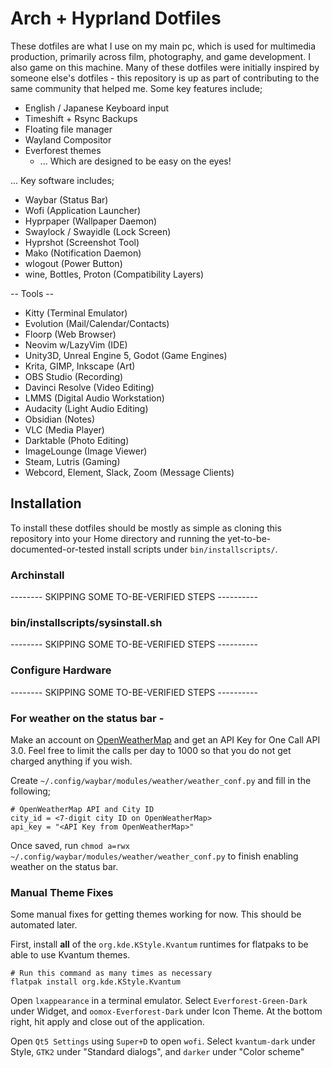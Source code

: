 # Arch + Hyprland Dotfiles

These dotfiles are what I use on my main pc, which is used for multimedia production, primarily across film, photography, and game development.  I also game on this machine.  Many of these dotfiles were initially inspired by someone else's dotfiles - this repository is up as part of contributing to the same community that helped me.  Some key features include;
- English / Japanese Keyboard input
- Timeshift + Rsync Backups
- Floating file manager
- Wayland Compositor
- Everforest themes
  - ... Which are designed to be easy on the eyes!

... Key software includes;
- Waybar (Status Bar)
- Wofi (Application Launcher)
- Hyprpaper (Wallpaper Daemon)
- Swaylock / Swayidle (Lock Screen)
- Hyprshot (Screenshot Tool)
- Mako (Notification Daemon)
- wlogout (Power Button)
- wine, Bottles, Proton (Compatibility Layers)

-- Tools --
- Kitty (Terminal Emulator)
- Evolution (Mail/Calendar/Contacts)
- Floorp (Web Browser)
- Neovim w/LazyVim (IDE)
- Unity3D, Unreal Engine 5, Godot (Game Engines)
- Krita, GIMP, Inkscape (Art)
- OBS Studio (Recording)
- Davinci Resolve (Video Editing)
- LMMS (Digital Audio Workstation)
- Audacity (Light Audio Editing)
- Obsidian (Notes)
- VLC (Media Player)
- Darktable (Photo Editing)
- ImageLounge (Image Viewer)
- Steam, Lutris (Gaming)
- Webcord, Element, Slack, Zoom (Message Clients)

## Installation

To install these dotfiles should be mostly as simple as cloning this repository into your Home directory and running the yet-to-be-documented-or-tested install scripts under `bin/installscripts/`.


### Archinstall
-------- SKIPPING SOME TO-BE-VERIFIED STEPS ----------
### bin/installscripts/sysinstall.sh
-------- SKIPPING SOME TO-BE-VERIFIED STEPS ----------
### Configure Hardware
-------- SKIPPING SOME TO-BE-VERIFIED STEPS ----------
### For weather on the status bar - 
Make an account on [OpenWeatherMap](https://openweathermap.org/) and get an API Key for One Call API 3.0.  Feel free to limit the calls per day to 1000 so that you do not get charged anything if you wish.

Create `~/.config/waybar/modules/weather/weather_conf.py` and fill in the following;
```
# OpenWeatherMap API and City ID
city_id = <7-digit city ID on OpenWeatherMap>
api_key = "<API Key from OpenWeatherMap>"
```
Once saved, run `chmod a=rwx ~/.config/waybar/modules/weather/weather_conf.py` to finish enabling weather on the status bar.
### Manual Theme Fixes
Some manual fixes for getting themes working for now.  This should be automated later.

First, install **all** of the `org.kde.KStyle.Kvantum` runtimes for flatpaks to be able to use Kvantum themes.
```
# Run this command as many times as necessary
flatpak install org.kde.KStyle.Kvantum
```

Open `lxappearance` in a terminal emulator.
Select `Everforest-Green-Dark` under Widget, and `oomox-Everforest-Dark` under Icon Theme.
At the bottom right, hit apply and close out of the application.

Open `Qt5 Settings` using `Super+D` to open `wofi`.
Select `kvantum-dark` under Style, `GTK2` under "Standard dialogs", and `darker` under "Color scheme"
